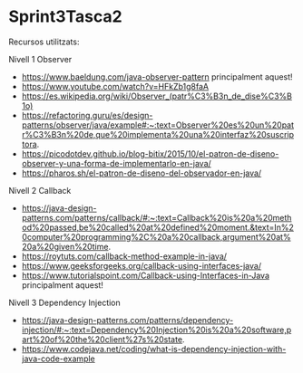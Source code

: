 # Sprint3Tasca2
Recursos utilitzats:

Nivell 1 Observer

- https://www.baeldung.com/java-observer-pattern principalment aquest!
- https://www.youtube.com/watch?v=HFkZb1g8faA
- https://es.wikipedia.org/wiki/Observer_(patr%C3%B3n_de_dise%C3%B1o)
- https://refactoring.guru/es/design-patterns/observer/java/example#:~:text=Observer%20es%20un%20patr%C3%B3n%20de,que%20implementa%20una%20interfaz%20suscriptora.
- https://picodotdev.github.io/blog-bitix/2015/10/el-patron-de-diseno-observer-y-una-forma-de-implementarlo-en-java/
- https://pharos.sh/el-patron-de-diseno-del-observador-en-java/

Nivell 2 Callback
- https://java-design-patterns.com/patterns/callback/#:~:text=Callback%20is%20a%20method%20passed,be%20called%20at%20defined%20moment.&text=In%20computer%20programming%2C%20a%20callback,argument%20at%20a%20given%20time.
- https://roytuts.com/callback-method-example-in-java/
- https://www.geeksforgeeks.org/callback-using-interfaces-java/
- https://www.tutorialspoint.com/Callback-using-Interfaces-in-Java  principalment aquest!

Nivell 3 Dependency Injection

- https://java-design-patterns.com/patterns/dependency-injection/#:~:text=Dependency%20Injection%20is%20a%20software,part%20of%20the%20client%27s%20state.
- https://www.codejava.net/coding/what-is-dependency-injection-with-java-code-example
